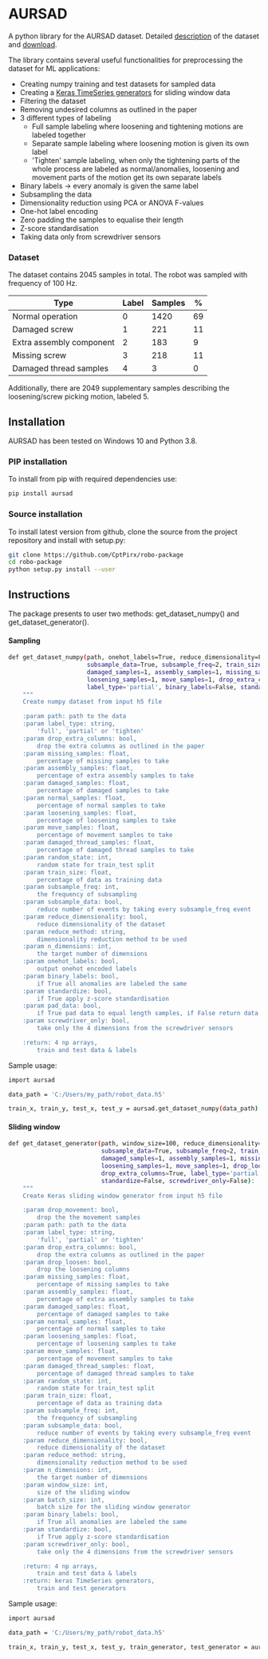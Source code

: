 # AURSAD 
A python library for the AURSAD dataset. 
Detailed [description](https://arxiv.org/abs/2102.01409) of the dataset and [download](https://zenodo.org/record/4487073).

The library contains several useful functionalities for preprocessing the dataset for ML applications:
* Creating numpy training and test datasets for sampled data
* Creating a [Keras TimeSeries generators](https://www.tensorflow.org/api_docs/python/tf/keras/preprocessing/sequence/TimeseriesGenerator) 
  for sliding window data
* Filtering the dataset
* Removing undesired columns as outlined in the paper
* 3 different types of labeling
    * Full sample labeling where loosening and tightening motions are labeled together
    * Separate sample labeling where loosening motion is given its own label
    * 'Tighten' sample labeling, when only the tightening parts of the whole process are labeled as normal/anomalies, 
      loosening and movement parts of the motion get its own separate labels
* Binary labels -> every anomaly is given the same label
* Subsampling the data
* Dimensionality reduction using PCA or ANOVA F-values
* One-hot label encoding
* Zero padding the samples to equalise their length
* Z-score standardisation
* Taking data only from screwdriver sensors

### Dataset
The dataset contains 2045 samples in total. The robot was sampled with frequency of 100 Hz.

| Type                     | Label | Samples | %  |
|--------------------------|-------|---------|----|
| Normal operation         | 0     | 1420    | 69 |
| Damaged screw            | 1     | 221     | 11 |
| Extra assembly component | 2     | 183     | 9  |
| Missing screw            | 3     | 218     | 11 |
| Damaged thread samples   | 4     | 3       | 0  |

Additionally, there are 2049 supplementary samples describing the loosening/screw picking motion, labeled 5.

## Installation
AURSAD has been tested on Windows 10 and Python 3.8.

### PIP installation
To install from pip with required dependencies use:
```bash
pip install aursad
```
### Source installation
To install latest version from github, clone the source from the project repository and install with setup.py:
```bash
git clone https://github.com/CptPirx/robo-package
cd robo-package
python setup.py install --user
```
## Instructions

The package presents to user two methods: get_dataset_numpy() and get_dataset_generator().

#### Sampling
```bash
def get_dataset_numpy(path, onehot_labels=True, reduce_dimensionality=False, reduce_method='PCA', n_dimensions=60,
                      subsample_data=True, subsample_freq=2, train_size=0.7, random_state=42, normal_samples=1,
                      damaged_samples=1, assembly_samples=1, missing_samples=1, damaged_thread_samples=0,
                      loosening_samples=1, move_samples=1, drop_extra_columns=True, pad_data=True,
                      label_type='partial', binary_labels=False, standardize=False, screwdriver_only=False):
    """
    Create numpy dataset from input h5 file

    :param path: path to the data
    :param label_type: string,
        'full', 'partial' or 'tighten'
    :param drop_extra_columns: bool,
        drop the extra columns as outlined in the paper
    :param missing_samples: float,
        percentage of missing samples to take
    :param assembly_samples: float,
        percentage of extra assembly samples to take
    :param damaged_samples: float,
        percentage of damaged samples to take
    :param normal_samples: float,
        percentage of normal samples to take
    :param loosening_samples: float,
        percentage of loosening samples to take
    :param move_samples: float,
        percentage of movement samples to take
    :param damaged_thread_samples: float,
        percentage of damaged thread samples to take
    :param random_state: int,
        random state for train_test split
    :param train_size: float,
        percentage of data as training data
    :param subsample_freq: int,
        the frequency of subsampling
    :param subsample_data: bool,
        reduce number of events by taking every subsample_freq event
    :param reduce_dimensionality: bool,
        reduce dimensionality of the dataset
    :param reduce_method: string,
        dimensionality reduction method to be used
    :param n_dimensions: int,
        the target number of dimensions
    :param onehot_labels: bool,
        output onehot encoded labels
    :param binary_labels: bool,
        if True all anomalies are labeled the same
    :param standardize: bool,
        if True apply z-score standardisation
    :param pad_data: bool,
        if True pad data to equal length samples, if False return data in continuous form
    :param screwdriver_only: bool,
        take only the 4 dimensions from the screwdriver sensors

    :return: 4 np arrays,
        train and test data & labels
```

Sample usage:
```bash
import aursad

data_path = 'C:/Users/my_path/robot_data.h5'

train_x, train_y, test_x, test_y = aursad.get_dataset_numpy(data_path)
```

#### Sliding window


```bash
def get_dataset_generator(path, window_size=100, reduce_dimensionality=False, reduce_method='PCA', n_dimensions=60,
                          subsample_data=True, subsample_freq=2, train_size=0.7, random_state=42, normal_samples=1,
                          damaged_samples=1, assembly_samples=1, missing_samples=1, damaged_thread_samples=0,
                          loosening_samples=1, move_samples=1, drop_loosen=True, drop_movement=False,
                          drop_extra_columns=True, label_type='partial', batch_size=256, binary_labels=False,
                          standardize=False, screwdriver_only=False):
    """
    Create Keras sliding window generator from input h5 file

    :param drop_movement: bool,
        drop the the movement samples
    :param path: path to the data
    :param label_type: string,
        'full', 'partial' or 'tighten'
    :param drop_extra_columns: bool,
        drop the extra columns as outlined in the paper
    :param drop_loosen: bool,
        drop the loosening columns
    :param missing_samples: float,
        percentage of missing samples to take
    :param assembly_samples: float,
        percentage of extra assembly samples to take
    :param damaged_samples: float,
        percentage of damaged samples to take
    :param normal_samples: float,
        percentage of normal samples to take
    :param loosening_samples: float,
        percentage of loosening samples to take
    :param move_samples: float,
        percentage of movement samples to take
    :param damaged_thread_samples: float,
        percentage of damaged thread samples to take
    :param random_state: int,
        random state for train_test split
    :param train_size: float,
        percentage of data as training data
    :param subsample_freq: int,
        the frequency of subsampling
    :param subsample_data: bool,
        reduce number of events by taking every subsample_freq event
    :param reduce_dimensionality: bool,
        reduce dimensionality of the dataset
    :param reduce_method: string,
        dimensionality reduction method to be used
    :param n_dimensions: int,
        the target number of dimensions
    :param window_size: int,
        size of the sliding window
    :param batch_size: int,
        batch size for the sliding window generator
    :param binary_labels: bool,
        if True all anomalies are labeled the same
    :param standardize: bool,
        if True apply z-score standardisation
    :param screwdriver_only: bool,
        take only the 4 dimensions from the screwdriver sensors

    :return: 4 np arrays,
        train and test data & labels
    :return: keras TimeSeries generators,
        train and test generators
  ```

Sample usage:
```bash
import aursad

data_path = 'C:/Users/my_path/robot_data.h5'

train_x, train_y, test_x, test_y, train_generator, test_generator = aursad.get_dataset_generator(data_path)
```